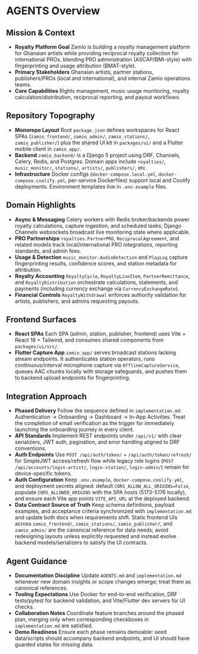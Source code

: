 # AGENTS Overview

## Mission & Context
- **Royalty Platform Goal** Zamio is building a royalty management platform for Ghanaian artists while providing reciprocal royalty collection for international PROs, blending PRO administration (ASCAP/BMI-style) with fingerprinting and usage attribution (BMAT-style).
- **Primary Stakeholders** Ghanaian artists, partner stations, publishers/PROs (local and international), and internal Zamio operations teams.
- **Core Capabilities** Rights management, music usage monitoring, royalty calculation/distribution, reciprocal reporting, and payout workflows.

## Repository Topography
- **Monorepo Layout** Root `package.json` defines workspaces for React SPAs (`zamio_frontend/`, `zamio_admin/`, `zamio_stations/`, `zamio_publisher/`) plus the shared UI kit in `packages/ui/` and a Flutter mobile client in `zamio_app/`.
- **Backend** `zamio_backend/` is a Django 5 project using DRF, Channels, Celery, Redis, and Postgres. Domain apps include `royalties/`, `music_monitor/`, `stations/`, `artists/`, `publishers/`, etc.
- **Infrastructure** Docker configs (`docker-compose.local.yml`, `docker-compose.coolify.yml`, per-service Dockerfiles) support local and Coolify deployments. Environment templates live in `.env.example` files.

## Domain Highlights
- **Async & Messaging** Celery workers with Redis broker/backends power royalty calculations, capture ingestion, and scheduled tasks; Django Channels websockets broadcast live monitoring state where applicable.
- **PRO Partnerships** `royalties.PartnerPRO`, `ReciprocalAgreement`, and related models track local/international PRO integrations, reporting standards, and admin fees.
- **Usage & Detection** `music_monitor.AudioDetection` and `PlayLog` capture fingerprinting results, confidence scores, and station metadata for attribution.
- **Royalty Accounting** `RoyaltyCycle`, `RoyaltyLineItem`, `PartnerRemittance`, and `RoyaltyDistribution` orchestrate calculations, statements, and payments (including currency exchange via `CurrencyExchangeRate`).
- **Financial Controls** `RoyaltyWithdrawal` enforces authority validation for artists, publishers, and admins requesting payouts.

## Frontend Surfaces
- **React SPAs** Each SPA (admin, station, publisher, frontend) uses Vite + React 18 + Tailwind, and consumes shared components from `packages/ui/src/`.
- **Flutter Capture App** `zamio_app/` serves broadcast stations lacking stream endpoints. It authenticates station operators, runs continuous/interval microphone capture via `OfflineCaptureService`, queues AAC chunks locally with storage safeguards, and pushes them to backend upload endpoints for fingerprinting.

## Integration Approach
- **Phased Delivery** Follow the sequence defined in `implementation.md`: Authentication → Onboarding → Dashboard → In-App Activities. Treat the completion of email verification as the trigger for immediately launching the onboarding journey in every client.
- **API Standards** Implement REST endpoints under `/api/v1/` with clear serializers, JWT auth, pagination, and error handling aligned to DRF conventions.
- **Auth Endpoints** Use `POST /api/auth/token/` + `/api/auth/token/refresh/` for SimpleJWT access/refresh flow while legacy role logins (`POST /api/accounts/login-artist/`, `login-station/`, `login-admin/`) remain for device-specific tokens.
- **Auth Configuration** Keep `.env.example`, `docker-compose.coolify.yml`, and deployment secrets aligned: default `CORS_ALLOW_ALL_ORIGINS=False`, populate `CORS_ALLOWED_ORIGINS` with the SPA hosts (5173-5176 locally), and ensure each Vite app points `VITE_API_URL` at the deployed backend.
- **Data Contract Source of Truth** Keep schema definitions, payload examples, and acceptance criteria synchronized with `implementation.md` and update both docs when requirements shift. Static frontend UIs across `zamio_frontend/`, `zamio_stations/`, `zamio_publisher/`, and `zamio_admin/` are the canonical reference for data needs; avoid redesigning layouts unless explicitly requested and instead evolve backend models/serializers to satisfy the UI contracts.

## Agent Guidance
- **Documentation Discipline** Update `AGENTS.md` and `implementation.md` whenever new domain insights or scope changes emerge; treat them as canonical references.
- **Tooling Expectations** Use Docker for end-to-end verification, DRF tests/pytest for backend validation, and Vite/Flutter dev servers for UI checks.
- **Collaboration Notes** Coordinate feature branches around the phased plan, merging only when corresponding checkboxes in `implementation.md` are satisfied.
- **Demo Readiness** Ensure each phase remains demoable: seed data/scripts should accompany backend endpoints, and UI should have guarded states for missing data.
